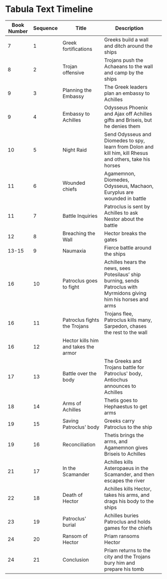 # Tabula Text Timeline




| Book Number  | Sequence  |  Title | Description  |   |
|---|---|---|---|---|
| 7  | 1  | Greek fortifications  | Greeks build a wall and ditch around the ships  |   |
| 8  | 2  | Trojan offensive  | Trojans push the Achaeans to the wall and camp by the ships  |   |
| 9  | 3  | Planning the Embassy  | The Greek leaders plan an embassy to Achilles  |   |
| 9  | 4  | Embassy to Achilles  | Odysseus Phoenix and Ajax off Achilles gifts and Briseis, but he denies them  |   |
| 10  | 5 | Night Raid  | Send Odysseus and Diomedes to spy, learn from Dolon and kill him, kill Rhesus and others, take his horses  |   |
| 11 | 6 | Wounded chiefs  | Agamemnon, Diomedes, Odysseus, Machaon, Euryplus are wounded in battle  |   |
| 11  | 7 | Battle Inquiries  |  Patroclus is sent by Achilles to ask Nestor about the battle |   |
| 12  | 8 | Breaching the Wall  |  Hector breaks the gates  |   |
| 13-15  | 9 | Naumaxia  |  Fierce battle around the ships  |   |
| 16  | 10 | Patroclus goes to fight  |  Achilles hears the news, sees Potesilaus’ ship burning, sends Patroclus with Myrmidons giving him his horses and arms |   |
| 16  | 11 |  Patroclus fights the Trojans | Trojans flee, Patroclus kills many, Sarpedon, chases the rest to the wall  |   |
| 16  | 12 |  Hector kills him and takes the armor |   |   |
| 17  | 13 |  Battle over the body | The Greeks and Trojans battle for Patroclus' body, Antiochus announces to Achilles  |   |
| 18  | 14 | Arms of Achilles  | Thetis goes to Hephaestus to get arms  |   |
| 19  | 15 | Saving Patroclus' body  | Greeks carry Patroclus to the ship  |   |
| 19  | 16 | Reconciliation  | Thetis brings the arms, and Agamemnon gives Briseis to Achilles  |   |
| 21  | 17 | In the Scamander  | Achilles kills Asteropaeus in the Scamander, and then escapes the river  |   |
| 22  | 18 | Death of Hector  | Achilles kills Hector, takes his arms, and drags his body to the ships  |   |
| 23  | 19 | Patroclus' burial  | Achilles buries Patroclus and holds games for the chiefs  |   |
| 24  | 20 | Ransom of Hector  | Priam ransoms Hector  |   |
| 24  | 21 | Conclusion  | Priam returns to the city and the Trojans bury him and prepare his tomb |   |
